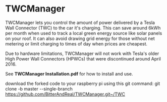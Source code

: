 # TWCManager
TWCManager lets you control the amount of power delivered by a Tesla Wall Connector (TWC) to the car it's charging.  This can save around 6kWh per month when used to track a local green energy source like solar panels on your roof.  It can also avoid drawing grid energy for those without net metering or limit charging to times of day when prices are cheapest.

Due to hardware limitations, TWCManager will not work with Tesla's older High Power Wall Connectors (HPWCs) that were discontinued around April 2016.

See **TWCManager Installation.pdf** for how to install and use.

download the forked code to your raspberry pi using this git command:
git clone -b master --single-branch https://github.com/BitterAndReal/TWCManager.git~/TWC
